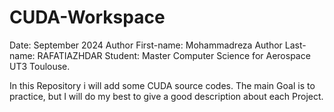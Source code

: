 # CUDA-Workspace

Date: September 2024
Author First-name: Mohammadreza
Author Last-name: RAFATIAZHDAR
Student: Master Computer Science for Aerospace UT3 Toulouse.

In this Repository i will add some CUDA source codes.
The main Goal is to practice, but I will do my best to give a good description about each Project.

